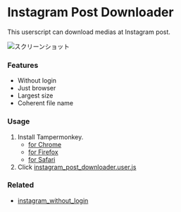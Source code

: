 # Instagram Post Downloader
  
This userscript can download medias at Instagram post.  
  
![スクリーンショット](https://user-images.githubusercontent.com/8012459/80031377-8d0d5700-8524-11ea-8879-eb060b3129da.png)

### Features
- Without login
- Just browser
- Largest size
- Coherent file name
  
### Usage
1. Install Tampermonkey.
    - [for Chrome](https://chrome.google.com/webstore/detail/tampermonkey/dhdgffkkebhmkfjojejmpbldmpobfkfo)
    - [for Firefox](https://addons.mozilla.org/ja/firefox/addon/tampermonkey/)
    - [for Safari](https://www.tampermonkey.net/?browser=safari)
1. Click [instagram_post_downloader.user.js](https://github.com/hamada2029/instagram_without_login/raw/master/instagram_post_downloader.user.js)
  
### Related
- [instagram_without_login](https://github.com/hamada2029/instagram_without_login)
